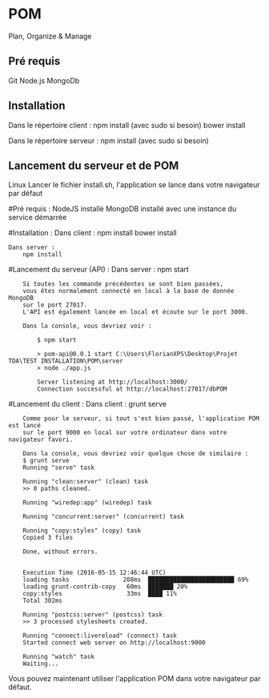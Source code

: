 # POM
Plan, Organize & Manage


## Pré requis

Git
Node.js
MongoDb

## Installation

Dans le répertoire client :
    npm install (avec sudo si besoin)
    bower install

Dans le répertoire serveur :
    npm install (avec sudo si besoin)

## Lancement du serveur et de POM

Linux
 Lancer le fichier install.sh, l'application se lance dans votre navigateur par défaut


 
#Pré requis :
	NodeJS installé
	MongoDB installé avec une instance du service démarrée

#Installation :
	Dans client :
		npm install
		bower install

	Dans server :
		npm install
		
#Lancement du serveur (API) :
	Dans server :
		npm start
		
		Si toutes les commande précédentes se sont bien passées, 
		vous êtes normalement connecté en local à la base de donnée MongoDB 
		sur le port 27017.
		L'API est également lancée en local et écoute sur le port 3000.
		
		Dans la console, vous devriez voir :
			
			$ npm start

			> pom-api@0.0.1 start C:\Users\FlorianXPS\Desktop\Projet TDA\TEST INSTALLATION\POM\server
			> node ./app.js

			Server listening at http://localhost:3000/
			Connection successful at http://localhost:27017/dbPOM

	
#Lancement du client :
	Dans client :
		grunt serve
		
		Comme pour le serveur, si tout s'est bien passé, l'application POM est lancé 
		sur le port 9000 en local sur votre ordinateur dans votre navigateur favori.
		
		Dans la console, vous devriez voir quelque chose de similaire : 
		$ grunt serve
		Running "serve" task

		Running "clean:server" (clean) task
		>> 0 paths cleaned.
	
		Running "wiredep:app" (wiredep) task

		Running "concurrent:server" (concurrent) task

		Running "copy:styles" (copy) task
		Copied 3 files

		Done, without errors.


		Execution Time (2016-05-15 12:46:44 UTC)
		loading tasks               208ms  ████████████████████████ 69%
		loading grunt-contrib-copy   60ms  ███████ 20%
		copy:styles                  33ms  ████ 11%
		Total 302ms

		Running "postcss:server" (postcss) task
		>> 3 processed stylesheets created.

		Running "connect:livereload" (connect) task
		Started connect web server on http://localhost:9000

		Running "watch" task
		Waiting...
		
Vous pouvez maintenant utiliser l'application POM dans votre navigateur par défaut.